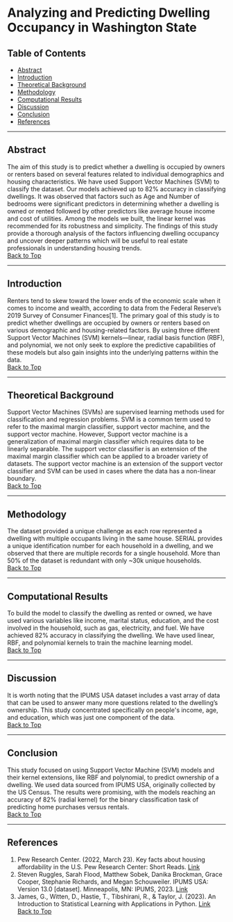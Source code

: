 # Analyzing and Predicting Dwelling Occupancy in Washington State

## Table of Contents
- [Abstract](#abstract)
- [Introduction](#introduction)
- [Theoretical Background](#theoretical-background)
- [Methodology](#methodology)
- [Computational Results](#computational-results)
- [Discussion](#discussion)
- [Conclusion](#conclusion)
- [References](#references)

---

## Abstract
The aim of this study is to predict whether a dwelling is occupied by owners or renters based on several features related to individual demographics and housing characteristics. We have used Support Vector Machines (SVM) to classify the dataset. Our models achieved up to 82% accuracy in classifying dwellings. It was observed that factors such as Age and Number of bedrooms were significant predictors in determining whether a dwelling is owned or rented followed by other predictors like average house income and cost of utilities. Among the models we built, the linear kernel was recommended for its robustness and simplicity. The findings of this study provide a thorough analysis of the factors influencing dwelling occupancy and uncover deeper patterns which will be useful to real estate professionals in understanding housing trends.  
[Back to Top](#analyzing-and-predicting-dwelling-occupancy-in-washington-state)

---

## Introduction
Renters tend to skew toward the lower ends of the economic scale when it comes to income and wealth, according to data from the Federal Reserve’s 2019 Survey of Consumer Finances[1]. The primary goal of this study is to predict whether dwellings are occupied by owners or renters based on various demographic and housing-related factors. By using three different Support Vector Machines (SVM) kernels—linear, radial basis function (RBF), and polynomial, we not only seek to explore the predictive capabilities of these models but also gain insights into the underlying patterns within the data.  
[Back to Top](#analyzing-and-predicting-dwelling-occupancy-in-washington-state)

---

## Theoretical Background
Support Vector Machines (SVMs) are supervised learning methods used for classification and regression problems. SVM is a common term used to refer to the maximal margin classifier, support vector machine, and the support vector machine. However, Support vector machine is a generalization of maximal margin classifier which requires data to be linearly separable. The support vector classifier is an extension of the maximal margin classifier which can be applied to a broader variety of datasets. The support vector machine is an extension of the support vector classifier and SVM can be used in cases where the data has a non-linear boundary.  
[Back to Top](#analyzing-and-predicting-dwelling-occupancy-in-washington-state)

---

## Methodology
The dataset provided a unique challenge as each row represented a dwelling with multiple occupants living in the same house. SERIAL provides a unique identification number for each household in a dwelling, and we observed that there are multiple records for a single household. More than 50% of the dataset is redundant with only ~30k unique households.  
[Back to Top](#analyzing-and-predicting-dwelling-occupancy-in-washington-state)

---

## Computational Results
To build the model to classify the dwelling as rented or owned, we have used various variables like income, marital status, education, and the cost involved in the household, such as gas, electricity, and fuel. We have achieved 82% accuracy in classifying the dwelling. We have used linear, RBF, and polynomial kernels to train the machine learning model.  
[Back to Top](#analyzing-and-predicting-dwelling-occupancy-in-washington-state)

---

## Discussion
It is worth noting that the IPUMS USA dataset includes a vast array of data that can be used to answer many more questions related to the dwelling’s ownership. This study concentrated specifically on people's income, age, and education, which was just one component of the data.  
[Back to Top](#analyzing-and-predicting-dwelling-occupancy-in-washington-state)

---

## Conclusion
This study focused on using Support Vector Machine (SVM) models and their kernel extensions, like RBF and polynomial, to predict ownership of a dwelling. We used data sourced from IPUMS USA, originally collected by the US Census. The results were promising, with the models reaching an accuracy of 82% (radial kernel) for the binary classification task of predicting home purchases versus rentals.  
[Back to Top](#analyzing-and-predicting-dwelling-occupancy-in-washington-state)

---

## References
1. Pew Research Center. (2022, March 23). Key facts about housing affordability in the U.S. Pew Research Center: Short Reads. [Link](https://www.pewresearch.org/short-reads/2022/03/23/key-facts-about-housing-affordability-in-the-u-s/)  
2. Steven Ruggles, Sarah Flood, Matthew Sobek, Danika Brockman, Grace Cooper, Stephanie Richards, and Megan Schouweiler. IPUMS USA: Version 13.0 [dataset]. Minneapolis, MN: IPUMS, 2023. [Link](https://doi.org/10.18128/D010.V13.0)  
3. James, G., Witten, D., Hastie, T., Tibshirani, R., & Taylor, J. (2023). An Introduction to Statistical Learning with Applications in Python. [Link](https://hastie.su.domains/ISLP/ISLP_website.pdf.download.html)  
[Back to Top](#analyzing-and-predicting-dwelling-occupancy-in-washington-state)
